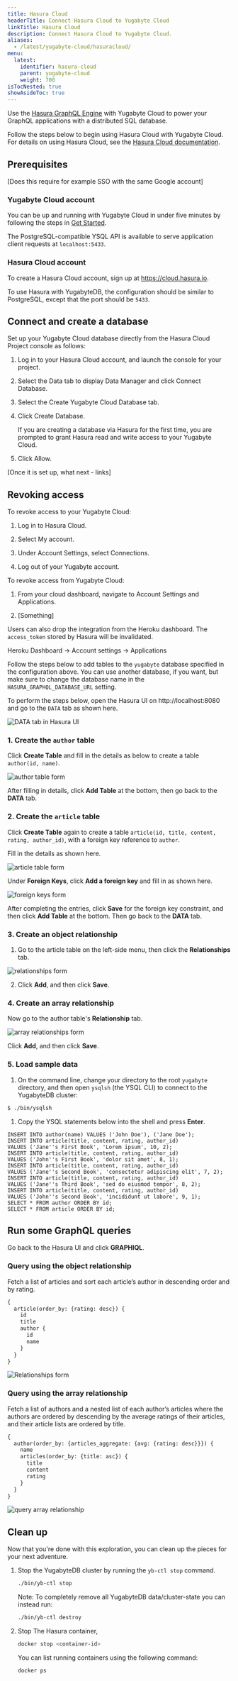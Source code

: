 ```yaml
---
title: Hasura Cloud
headerTitle: Connect Hasura Cloud to Yugabyte Cloud
linkTitle: Hasura Cloud
description: Connect Hasura Cloud to Yugabyte Cloud.
aliases:
  - /latest/yugabyte-cloud/hasuracloud/
menu:
  latest:
    identifier: hasura-cloud
    parent: yugabyte-cloud
    weight: 700
isTocNested: true
showAsideToc: true
---
```


Use the [Hasura GraphQL Engine](https://hasura.io) with Yugabyte Cloud to power your GraphQL applications with a distributed SQL database.

Follow the steps below to begin using Hasura Cloud with Yugabyte Cloud. For details on using Hasura Cloud, see the [Hasura Cloud documentation](https://hasura.io/docs/latest/graphql/cloud/index.html).

## Prerequisites

[Does this require for example SSO with the same Google account]

### Yugabyte Cloud account

You can be up and running with Yugabyte Cloud in under five minutes by following the steps in [Get Started](../../../yugabyte-cloud/).

The PostgreSQL-compatible YSQL API is available to serve application client requests at `localhost:5433`.

### Hasura Cloud account

To create a Hasura Cloud account, sign up at <https://cloud.hasura.io>.

To use Hasura with YugabyteDB, the configuration should be similar to PostgreSQL, except that the port should be `5433`.

## Connect and create a database

Set up your Yugabyte Cloud database directly from the Hasura Cloud Project console as follows:

1. Log in to your Hasura Cloud account, and launch the console for your project.

1. Select the Data tab to display Data Manager and click Connect Database.

1. Select the Create Yugabyte Cloud Database tab.

1. Click Create Database.

    If you are creating a database via Hasura for the first time, you are prompted to grant Hasura read and write access to your Yugabyte Cloud.

1. Click Allow.

[Once it is set up, what next - links]

## Revoking access

To revoke access to your Yugabyte Cloud:

1. Log in to Hasura Cloud.

1. Select My account.

1. Under Account Settings, select Connections.

1. Log out of your Yugabyte account.

To revoke access from Yugabyte Cloud:

1. From your cloud dashboard, navigate to Account Settings and Applications.

2. [Something]




Users can also drop the integration from the Heroku dashboard. The `access_token` stored by Hasura will be invalidated.

Heroku Dashboard -> Account settings -> Applications
            





Follow the steps below to add tables to the `yugabyte` database specified in the configuration above.
You can use another database, if you want, but make sure to change the database name in the `HASURA_GRAPHQL_DATABASE_URL` setting.

To perform the steps below, open the Hasura UI on http://localhost:8080 and go to the `DATA` tab as shown here.

![DATA tab in Hasura UI](/images/develop/graphql/hasura/data-tab.png)

### 1. Create the `author` table

Click **Create Table** and fill in the details as below to create a table `author(id, name)`.

![author table form](/images/develop/graphql/hasura/author-table.png)

After filling in details, click **Add Table** at the bottom, then go back to the **DATA** tab.

### 2. Create the `article` table

Click **Create Table** again to create a table `article(id, title, content, rating, author_id)`, with a foreign key reference to `author`.

Fill in the details as shown here.

![article table form](/images/develop/graphql/hasura/article-table.png)

Under **Foreign Keys**, click **Add a foreign key** and fill in as shown here.

![foreign keys form](/images/develop/graphql/hasura/foreign-keys.png)

After completing the entries, click **Save** for the foreign key constraint, and then click **Add Table** at the bottom. Then go back to the **DATA** tab.

### 3. Create an object relationship

1. Go to the article table on the left-side menu, then click the **Relationships** tab.

![relationships form](/images/develop/graphql/hasura/relationships.png)

2. Click **Add**, and then click **Save**.

### 4. Create an array relationship

Now go to the author table's **Relationship** tab.

![array relationships form](/images/develop/graphql/hasura/relationship-array.png)

Click **Add**, and then click **Save**.

### 5. Load sample data

1. On the command line, change your directory to the root `yugabyte` directory, and then open `ysqlsh` (the YSQL CLI) to connect to the YugabyteDB cluster:

```sh
$ ./bin/ysqlsh
```

1. Copy the YSQL statements below into the shell and press **Enter**.

```plpgsql
INSERT INTO author(name) VALUES ('John Doe'), ('Jane Doe'); 
INSERT INTO article(title, content, rating, author_id) 
VALUES ('Jane''s First Book', 'Lorem ipsum', 10, 2);
INSERT INTO article(title, content, rating, author_id) 
VALUES ('John''s First Book', 'dolor sit amet', 8, 1);
INSERT INTO article(title, content, rating, author_id) 
VALUES ('Jane''s Second Book', 'consectetur adipiscing elit', 7, 2);
INSERT INTO article(title, content, rating, author_id) 
VALUES ('Jane''s Third Book', 'sed do eiusmod tempor', 8, 2);
INSERT INTO article(title, content, rating, author_id) 
VALUES ('John''s Second Book', 'incididunt ut labore', 9, 1);
SELECT * FROM author ORDER BY id;
SELECT * FROM article ORDER BY id;
```

## Run some GraphQL queries

Go back to the Hasura UI and click **GRAPHIQL**.

### Query using the object relationship

Fetch a list of articles and sort each article’s author in descending order and by rating.

```graphql
{
  article(order_by: {rating: desc}) {
    id
    title
    author {
      id
      name
    }
  }
}
```

![Relationships form](/images/develop/graphql/hasura/query-relationship-object.png)

### Query using the array relationship

Fetch a list of authors and a nested list of each author’s articles where the authors are ordered by descending by the average ratings of their articles, and their article lists are ordered by title.

 ```graphql
 {
   author(order_by: {articles_aggregate: {avg: {rating: desc}}}) {
     name
     articles(order_by: {title: asc}) {
       title
       content
       rating
     }
   }
 }
 ```

![query array relationship](/images/develop/graphql/hasura/query-relationship-array.png)

## Clean up

Now that you're done with this exploration, you can clean up the pieces for your next adventure.

1. Stop the YugabyteDB cluster by running the `yb-ctl stop` command.

    ```sh
    ./bin/yb-ctl stop
    ```

    Note: To completely remove all YugabyteDB data/cluster-state you can instead run:

    ```sh
    ./bin/yb-ctl destroy
    ```

2. Stop The Hasura container,

    ```sh
    docker stop <container-id>
    ```

    You can list running containers using the following command:

    ```sh
    docker ps
    ```
